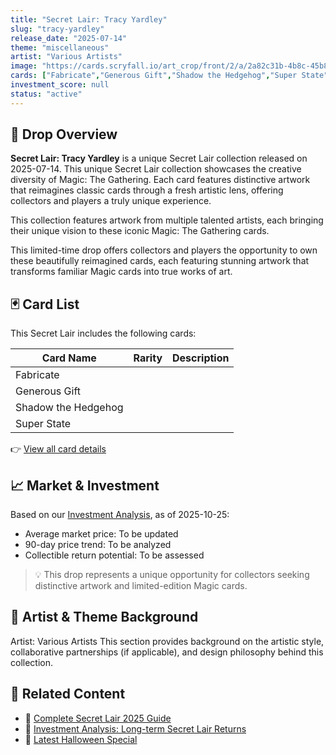 ```yaml
---
title: "Secret Lair: Tracy Yardley"
slug: "tracy-yardley"
release_date: "2025-07-14"
theme: "miscellaneous"
artist: "Various Artists"
image: "https://cards.scryfall.io/art_crop/front/2/a/2a82c31b-4b8c-45b8-8e44-a8c201954052.jpg?1752436168"
cards: ["Fabricate","Generous Gift","Shadow the Hedgehog","Super State"]
investment_score: null
status: "active"
---
```


## 💠 Drop Overview
**Secret Lair: Tracy Yardley** is a unique Secret Lair collection released on 2025-07-14. This unique Secret Lair collection showcases the creative diversity of Magic: The Gathering. Each card features distinctive artwork that reimagines classic cards through a fresh artistic lens, offering collectors and players a truly unique experience.

This collection features artwork from multiple talented artists, each bringing their unique vision to these iconic Magic: The Gathering cards.

This limited-time drop offers collectors and players the opportunity to own these beautifully reimagined cards, each featuring stunning artwork that transforms familiar Magic cards into true works of art.

## 🃏 Card List
This Secret Lair includes the following cards:

| Card Name | Rarity | Description |
|-----------|---------|-------------|
| Fabricate |  |  |
| Generous Gift |  |  |
| Shadow the Hedgehog |  |  |
| Super State |  |  |

👉 [View all card details](/cards?drop=tracy-yardley)

## 📈 Market & Investment
Based on our [Investment Analysis](/investment/tracy-yardley), as of 2025-10-25:
- Average market price: To be updated
- 90-day price trend: To be analyzed
- Collectible return potential: To be assessed

> 💡 This drop represents a unique opportunity for collectors seeking distinctive artwork and limited-edition Magic cards.

## 🎨 Artist & Theme Background
Artist: Various Artists
This section provides background on the artistic style, collaborative partnerships (if applicable), and design philosophy behind this collection.

## 🔗 Related Content
- 📰 [Complete Secret Lair 2025 Guide](/news/secret-lair-2025-complete-guide)
- 💼 [Investment Analysis: Long-term Secret Lair Returns](/investment)
- 🎃 [Latest Halloween Special](/drops/secret-scare-superdrop-2025)
